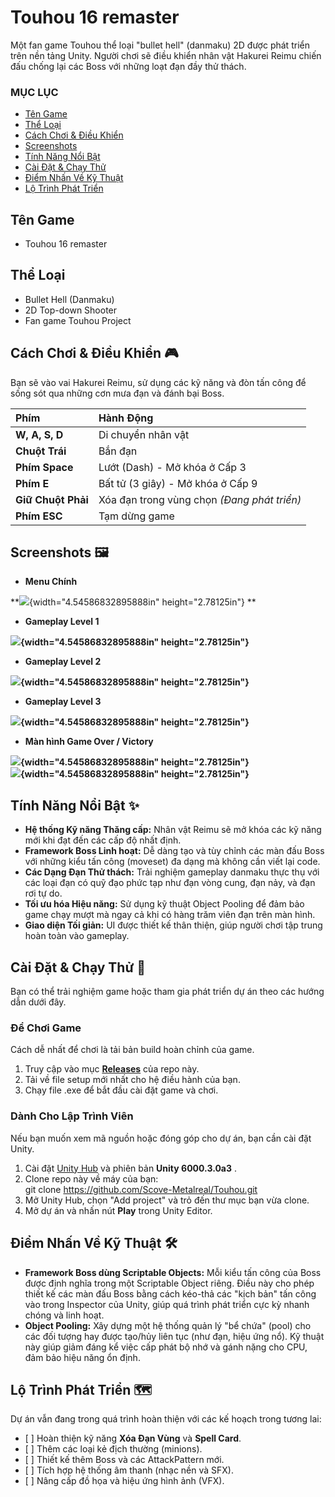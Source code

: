 # **Touhou 16 remaster**

Một fan game Touhou thể loại "bullet hell" (danmaku) 2D được phát triển trên nền tảng Unity. Người chơi sẽ điều khiển nhân vật Hakurei Reimu chiến đấu chống lại các Boss với những loạt đạn đầy thử thách.

### **MỤC LỤC**

* [Tên Game](https://www.google.com/search?q=%23t%C3%AAn-game)  
* [Thể Loại](https://www.google.com/search?q=%23th%E1%BB%83-lo%E1%BA%A1i)  
* [Cách Chơi & Điều Khiển](https://www.google.com/search?q=%23c%C3%A1ch-ch%C6%A1i--%C4%91i%E1%BB%81u-khi%E1%BB%83n)  
* [Screenshots](https://www.google.com/search?q=%23screenshots)  
* [Tính Năng Nổi Bật](https://www.google.com/search?q=%23t%C3%ADnh-n%C4%83ng-n%E1%BB%95i-b%E1%BA%ADt)  
* [Cài Đặt & Chạy Thử](https://www.google.com/search?q=%23c%C3%A0i-%C4%91%E1%BA%B7t--ch%E1%BA%A1y-th%E1%BB%AD)  
* [Điểm Nhấn Về Kỹ Thuật](https://www.google.com/search?q=%23%C4%91i%E1%BB%83m-nh%E1%BA%A5n-v%E1%BB%81-k%E1%BB%B9-thu%E1%BA%ADt)  
* [Lộ Trình Phát Triển](https://www.google.com/search?q=%23l%E1%BB%99-tr%C3%ACnh-ph%C3%A1t-tri%E1%BB%83n)

## **Tên Game**

* Touhou 16 remaster

## **Thể Loại**

* Bullet Hell (Danmaku)  
* 2D Top-down Shooter  
* Fan game Touhou Project

## **Cách Chơi & Điều Khiển 🎮**

Bạn sẽ vào vai Hakurei Reimu, sử dụng các kỹ năng và đòn tấn công để sống sót qua những cơn mưa đạn và đánh bại Boss.

| Phím | Hành Động |
| :---- | :---- |
| **W, A, S, D** | Di chuyển nhân vật |
| **Chuột Trái** | Bắn đạn |
| **Phím Space** | Lướt (Dash) \- Mở khóa ở Cấp 3 |
| **Phím E** | Bất tử (3 giây) \- Mở khóa ở Cấp 9 |
| **Giữ Chuột Phải** | Xóa đạn trong vùng chọn *(Đang phát triển)* |
| **Phím ESC** | Tạm dừng game |

## **Screenshots 🖼️**

* **Menu Chính**

**![](media/image1.png){width="4.54586832895888in"
height="2.78125in"}
**

* **Gameplay Level 1**

**![](media/image2.png){width="4.54586832895888in"
height="2.78125in"}**

* **Gameplay Level 2**

**![](media/image3.png){width="4.54586832895888in"
height="2.78125in"}**

* **Gameplay Level 3**

**![](media/image4.png){width="4.54586832895888in"
height="2.78125in"}**

* **Màn hình Game Over / Victory**

**![](media/image5.png){width="4.54586832895888in"
height="2.78125in"}**  
**![](media/image6.png){width="4.54586832895888in"
height="2.78125in"}**

## **Tính Năng Nổi Bật ✨**

* **Hệ thống Kỹ năng Thăng cấp:** Nhân vật Reimu sẽ mở khóa các kỹ năng mới khi đạt đến các cấp độ nhất định.  
* **Framework Boss Linh hoạt:** Dễ dàng tạo và tùy chỉnh các màn đấu Boss với những kiểu tấn công (moveset) đa dạng mà không cần viết lại code.  
* **Các Dạng Đạn Thử thách:** Trải nghiệm gameplay danmaku thực thụ với các loại đạn có quỹ đạo phức tạp như đạn vòng cung, đạn nảy, và đạn rơi tự do.  
* **Tối ưu hóa Hiệu năng:** Sử dụng kỹ thuật Object Pooling để đảm bảo game chạy mượt mà ngay cả khi có hàng trăm viên đạn trên màn hình.  
* **Giao diện Tối giản:** UI được thiết kế thân thiện, giúp người chơi tập trung hoàn toàn vào gameplay.

## **Cài Đặt & Chạy Thử 🚀**

Bạn có thể trải nghiệm game hoặc tham gia phát triển dự án theo các hướng dẫn dưới đây.

### **Để Chơi Game**

Cách dễ nhất để chơi là tải bản build hoàn chỉnh của game.

1. Truy cập vào mục [**Releases**](https://www.google.com/search?q=https://github.com/%5BT%C3%AAn-user-c%E1%BB%A7a-b%E1%BA%A1n%5D/%5BT%C3%AAn-repo-c%E1%BB%A7a-b%E1%BA%A1n%5D/releases) của repo này.  
2. Tải về file setup mới nhất cho hệ điều hành của bạn.  
3. Chạy file .exe để bắt đầu cài đặt game và chơi.

### **Dành Cho Lập Trình Viên**

Nếu bạn muốn xem mã nguồn hoặc đóng góp cho dự án, bạn cần cài đặt Unity.

1. Cài đặt [Unity Hub](https://unity.com/download) và phiên bản **Unity 6000.3.0a3** .  
2. Clone repo này về máy của bạn:  
   git clone https://github.com/Scove-Metalreal/Touhou.git  
3. Mở Unity Hub, chọn "Add project" và trỏ đến thư mục bạn vừa clone.  
4. Mở dự án và nhấn nút **Play** trong Unity Editor.

## **Điểm Nhấn Về Kỹ Thuật 🛠️**

* **Framework Boss dùng Scriptable Objects:** Mỗi kiểu tấn công của Boss được định nghĩa trong một Scriptable Object riêng. Điều này cho phép thiết kế các màn đấu Boss bằng cách kéo-thả các "kịch bản" tấn công vào trong Inspector của Unity, giúp quá trình phát triển cực kỳ nhanh chóng và linh hoạt.  
* **Object Pooling:** Xây dựng một hệ thống quản lý "bể chứa" (pool) cho các đối tượng hay được tạo/hủy liên tục (như đạn, hiệu ứng nổ). Kỹ thuật này giúp giảm đáng kể việc cấp phát bộ nhớ và gánh nặng cho CPU, đảm bảo hiệu năng ổn định.

## **Lộ Trình Phát Triển 🗺️**

Dự án vẫn đang trong quá trình hoàn thiện với các kế hoạch trong tương lai:

* \[ \] Hoàn thiện kỹ năng **Xóa Đạn Vùng** và **Spell Card**.  
* \[ \] Thêm các loại kẻ địch thường (minions).  
* \[ \] Thiết kế thêm Boss và các AttackPattern mới.  
* \[ \] Tích hợp hệ thống âm thanh (nhạc nền và SFX).  
* \[ \] Nâng cấp đồ họa và hiệu ứng hình ảnh (VFX).


